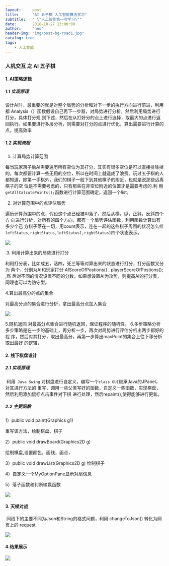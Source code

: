 ```yaml
---
layout:     post
title:      "AI 五子棋 人工智能算法学习"
subtitle:   " \"人工智能第一次学习\""
date:       2018-10-27 13:00:00
author:     "neo"
header-img: "img/post-bg-road1.jpg"
catalog: true
tags:
    - 人工智能
---
```


### 人机交互 之 AI 五子棋  

#### 1. AI策略逻辑

##### 1.1 实现原理

   设计AI时，最重要的就是对整个局势的分析和对下一步的执行方向进行前进，利用都 Analysis（）函数假设自己再下一步器，对局势进行分析，然后利用局势进行打分，具体打分规 则下述，然后在从打好分的点上进行选择，取最大的点进行返回执行。如果要进行多层分析，则需要对打分的点进行优化，算出需要进行计算的点，提高效率

##### 1.2 实现流程

1. 计算局势计算范围

每当玩家落子后AI需要遍历所有空位为其打分，其实有很多空位是可以直接排除掉 的，每次都要计算一些无用的空位，所以在时间上就造成了浪费。玩过五子棋的人都知道，除第一手棋外，我们的棋子一般下到其他棋子的附近，也就是说那些远离棋子的空 位是不需要考虑的，只有那些在非空位附近的位置才是需要考虑的.利
用` getAllCalcutePoints(); `函数进行计算范围确定，返回一个list。

2. 对计算范围中的点评估局势

遍历计算范围中的点，假设这个点已经被AI落子，然后从横，纵，正斜，反斜四个方 向进行分析，对所有的四个方向，都有一个局势评估函数，利用函数计算出有多少个己 方棋子落在一切，用count表示，连在一起的这些棋子周围的状况怎么样 `leftStatus,rightStatus,leftStatus1,rightStatus1`四个状态表示。

![](https://jackyanghc-picture.oss-cn-beijing.aliyuncs.com/20190626170717.png)

 .3. 利用计算出来的局势进行打分

​     利用打分表，比如成五，活四，死三等等对算出来的状态进行打分，打分函数又分为 两个，分别为AI和玩家打分 AIScoreOfPostions() , playerScoreOfPostions(); ,然 后对不同的情况设置不同的分数，如果想设置AI为攻势，则提高AI的打分表，同理也可以为防守型。

  4.算出最高分的点的集合

   对最高分点的集合进行分析，拿出最高分点加入集合

![](https://jackyanghc-picture.oss-cn-beijing.aliyuncs.com/20190626170944.png)

  5.随机返回 对最高分点集合进行随机返回，保证程序的随机性。
   6.多步策略分析 多步策略是在一步的基础上，再分析一步，再次对局势进行评估分析出两步都好的程
序，然后对其打分，取出最高分，再第一步算出maxPoint的集合上往下移分析取出最好
的逻辑，

#### 2. 线下棋盘设计

##### 2.1 实现原理

​    利用` Java Swing` 对棋盘进行自定义，编写一个`class GUI`继承Java的JPanel，对其进行方法的 重写，调用一些父类写好的函数，自定义一些函数，实现棋盘，然后利用添加鼠标点击事件对下棋
进行处理，然后repaint(),使得能够进行更新。

##### 2.2 主要函数

1）public void paint(Graphics g1) 

重写该方法，绘制棋盘、棋子 

2）public void drawBoard(Graphics2D g) 

绘制棋盘,设置颜色，画线，画点，

3）public void drawList(Graphics2D g) 绘制棋子 

4）自定义一个MyOptionPane显示对局信息

5）落子函数和判断输赢函数

![](https://jackyanghc-picture.oss-cn-beijing.aliyuncs.com/20190626171255.png)

#### 3. 天梯对战

​    同线下的主要不同为Json和String的格式问题，利用 changeToJson() 转化为网页上的 request

![](https://jackyanghc-picture.oss-cn-beijing.aliyuncs.com/20190626171421.png)



#### 4.结果展示

![](https://jackyanghc-picture.oss-cn-beijing.aliyuncs.com/20190626174255.png)